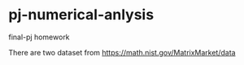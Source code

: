 # pj-numerical-anlysis
final-pj homework

There are two dataset from https://math.nist.gov/MatrixMarket/data
